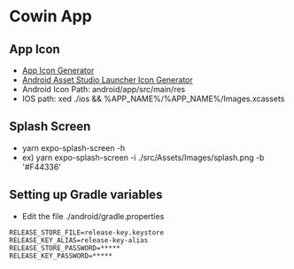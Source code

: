 # Cowin App

## App Icon

- [App Icon Generator](https://appicon.co/)
- [Android Asset Studio Launcher Icon Generator](http://romannurik.github.io/AndroidAssetStudio/index.html)
- Android Icon Path: android/app/src/main/res
- IOS path: xed ./ios && %APP_NAME%/%APP_NAME%/Images.xcassets

## Splash Screen

- yarn expo-splash-screen -h
- ex) yarn expo-splash-screen -i ./src/Assets/Images/splash.png -b '#F44336'

## Setting up Gradle variables

- Edit the file ./android/gradle.properties

```text
RELEASE_STORE_FILE=release-key.keystore
RELEASE_KEY_ALIAS=release-key-alias
RELEASE_STORE_PASSWORD=*****
RELEASE_KEY_PASSWORD=*****
```

